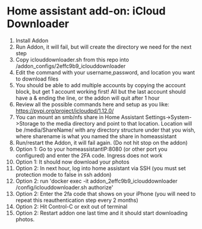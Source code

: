 # Home assistant add-on: iCloud Downloader

1. Install Addon
1. Run Addon, it will fail, but will create the directory we need for the next step
1. Copy iclouddownloader.sh from this repo into /addon_configs/2effc9b9_iclouddownloader
1. Edit the command with your username,password, and location you want to download files
1. You should be able to add multiple accounts by copying the account block, but get 1 account working first! All but the last account should have a & ending the line, or the addon will quit after 1 hour
1. Review all the possible commands here and setup as you like: https://pypi.org/project/icloudpd/1.12.0/
1. You can mount an smb/nfs share in Home Assistant Settings->System->Storage to the media directory and point to that location. Location will be /media/ShareName/ with any directory structure under that you wish, where sharename is what you named the share in homeassistant
1. Run/restart the Addon, it will fail again. (Do not hit stop on the addon)
1. Option 1: Go to your homeassistantIP:8080 (or other port you configured) and enter the 2FA code. Ingress does not work
1. Option 1: It should now download your photos
1. Option 2: In next hour, log into home assistant via SSH (you must set protection mode to false in ssh addon)
1. Option 2: run 'docker exec -it addon_2effc9b9_iclouddownloader /config/iclouddownloader.sh authorize'
1. Option 2: Enter the 2fa code that shows on your iPhone (you will need to repeat this reauthentication step every 2 months)
1. Option 2: Hit Control-C or exit out of terminal
1. Option 2: Restart addon one last time and it should start downloading photos.





[repository]: https://github.com/jdeath/homeassistant-addons
